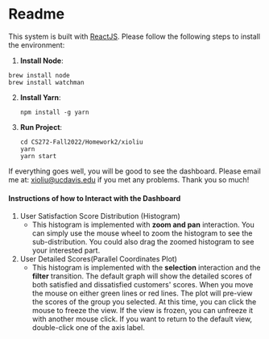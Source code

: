 # Readme

This system is built with [ReactJS](https://reactjs.org/). Please follow the following steps to install the environment:

1. **Install Node**:

  ```
  brew install node
  brew install watchman
  ```

2. **Install Yarn**:

   ```
   npm install -g yarn
   ```

3. **Run Project**:

   ```
   cd CS272-Fall2022/Homework2/xioliu
   yarn
   yarn start
   ```

If everything goes well, you will be good to see the dashboard. Please email me at: xioliu@ucdavis.edu if you met any problems. Thank you so much!

#### Instructions of how to Interact with the Dashboard

1. User Satisfaction Score Distribution (Histogram)
   * This histogram is implemented with **zoom and pan** interaction. You can simply use the mouse wheel to zoom the histogram to see the sub-distribution. You could also drag the zoomed histogram to see your interested part.
2. User Detailed Scores(Parallel Coordinates Plot)
   * This histogram is implemented with the **selection** interaction and the **filter** transition. The default graph will show the detailed scores of both satisfied and dissatisfied customers' scores. When you move the mouse on either green lines or red lines. The plot will pre-view the scores of the group you selected. At this time, you can click the mouse to freeze the view. If the view is frozen, you can unfreeze it with another mouse click. If you want to return to the default view, double-click one of the axis label.
